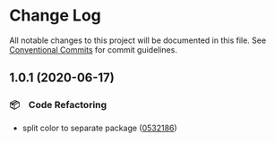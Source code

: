 # Change Log

All notable changes to this project will be documented in this file.
See [Conventional Commits](https://conventionalcommits.org) for commit guidelines.

## 1.0.1 (2020-06-17)


### 📦　Code Refactoring

* split color to separate package ([0532186](https://github.com/bluelovers/ws-color/commit/0532186a7dd31288377c86a1d752a4c0c961c2fe))
